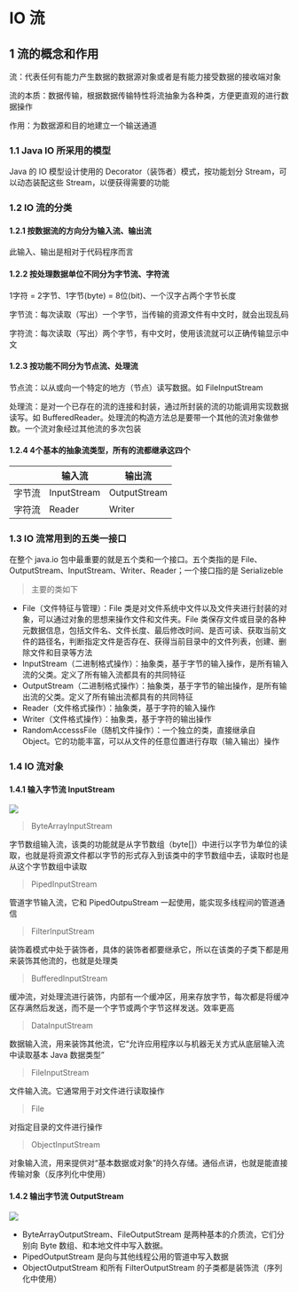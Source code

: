 # IO 流

## 1 流的概念和作用

流：代表任何有能力产生数据的数据源对象或者是有能力接受数据的接收端对象

流的本质：数据传输，根据数据传输特性将流抽象为各种类，方便更直观的进行数据操作

作用：为数据源和目的地建立一个输送通道



### 1.1 Java IO 所采用的模型

Java 的 IO 模型设计使用的 Decorator（装饰者）模式，按功能划分 Stream，可以动态装配这些 Stream，以便获得需要的功能



### 1.2 IO 流的分类

#### 1.2.1 按数据流的方向分为输入流、输出流

此输入、输出是相对于代码程序而言



#### 1.2.2 按处理数据单位不同分为字节流、字符流

1字符 = 2字节、1字节(byte) = 8位(bit)、一个汉字占两个字节长度

字节流：每次读取（写出）一个字节，当传输的资源文件有中文时，就会出现乱码

字符流：每次读取（写出）两个字节，有中文时，使用该流就可以正确传输显示中文



#### 1.2.3 按功能不同分为节点流、处理流

节点流：以从或向一个特定的地方（节点）读写数据。如 FileInputStream

处理流：是对一个已存在的流的连接和封装，通过所封装的流的功能调用实现数据读写。如 BufferedReader。处理流的构造方法总是要带一个其他的流对象做参数。一个流对象经过其他流的多次包装



#### 1.2.4 4个基本的抽象流类型，所有的流都继承这四个

|        | 输入流      | 输出流       |
| ------ | ----------- | ------------ |
| 字节流 | InputStream | OutputStream |
| 字符流 | Reader      | Writer       |



### 1.3 IO 流常用到的五类一接口

在整个 java.io 包中最重要的就是五个类和一个接口。五个类指的是 File、OutputStream、InputStream、Writer、Reader；一个接口指的是 Serializeble



> 主要的类如下

* File（文件特征与管理）：File 类是对文件系统中文件以及文件夹进行封装的对象，可以通过对象的思想来操作文件和文件夹。File 类保存文件或目录的各种元数据信息，包括文件名、文件长度、最后修改时间、是否可读、获取当前文件的路径名，判断指定文件是否存在、获得当前目录中的文件列表，创建、删除文件和目录等方法
* InputStream（二进制格式操作）：抽象类，基于字节的输入操作，是所有输入流的父类。定义了所有输入流都具有的共同特征
* OutputStream（二进制格式操作）：抽象类，基于字节的输出操作，是所有输出流的父类。定义了所有输出流都具有的共同特征
* Reader（文件格式操作）：抽象类，基于字符的输入操作
* Writer（文件格式操作）：抽象类，基于字符的输出操作
* RandomAccesssFile（随机文件操作）：一个独立的类，直接继承自 Object。它的功能丰富，可以从文件的任意位置进行存取（输入输出）操作



### 1.4 IO 流对象

#### 1.4.1 输入字节流 InputStream

![](C:\Users\Cc_GY\Desktop\temp\images\874710-20170530112251336-478728150.png)

> ByteArrayInputStream

字节数组输入流，该类的功能就是从字节数组（byte[]）中进行以字节为单位的读取，也就是将资源文件都以字节的形式存入到该类中的字节数组中去，读取时也是从这个字节数组中读取



> PipedInputStream

管道字节输入流，它和 PipedOutpuStream 一起使用，能实现多线程间的管道通信



> FilterInputStream

装饰着模式中处于装饰者，具体的装饰者都要继承它，所以在该类的子类下都是用来装饰其他流的，也就是处理类



> BufferedInputStream

缓冲流，对处理流进行装饰，内部有一个缓冲区，用来存放字节，每次都是将缓冲区存满然后发送，而不是一个字节或两个字节这样发送。效率更高



> DataInputStream

数据输入流，用来装饰其他流，它“允许应用程序以与机器无关方式从底层输入流中读取基本 Java 数据类型”



> FileInputStream

文件输入流。它通常用于对文件进行读取操作



> File

对指定目录的文件进行操作



> ObjectInputStream

对象输入流，用来提供对“基本数据或对象”的持久存储。通俗点讲，也就是能直接传输对象（反序列化中使用）



#### 1.4.2 输出字节流 OutputStream

![](C:\Users\Cc_GY\Desktop\temp\images\874710-20170530121318274-160516931.png)

* ByteArrayOutputStream、FileOutputStream 是两种基本的介质流，它们分别向 Byte 数组、和本地文件中写入数据。
* PipedOutputStream 是向与其他线程公用的管道中写入数据
* ObjectOutputStream 和所有 FilterOutputStream 的子类都是装饰流（序列化中使用）
